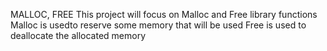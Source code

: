 MALLOC, FREE
This project will focus on Malloc and Free library functions
Malloc is usedto reserve some memory that will be used
Free is used to deallocate the allocated memory
